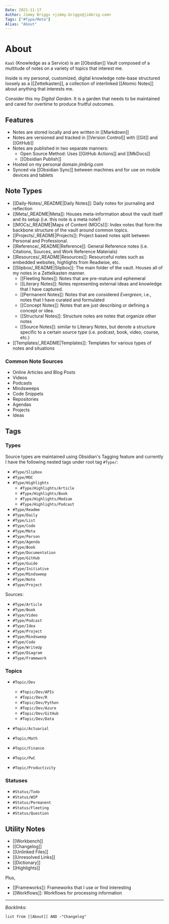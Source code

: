 ```yaml
---
Date: 2021-11-17
Author: Jimmy Briggs <jimmy.briggs@jimbrig.com>
Tags: ["#Type/Meta"]
Alias: "About"
---
```


# About
  

`KaaS` (Knowledge as a Service) is an [[Obsidian]] Vault composed of a multitude of notes on a variety of topics that interest me.

Inside is my personal, customized, digital knowledge note-base structured loosely as a [[Zettelkasten]], a collection of interlinked [[Atomic Notes]] about anything that interests me.

Consider this my *Digital Garden*. It is a garden that needs to be maintained and cared for overtime to produce fruitful outcomes.

## Features

- Notes are stored locally and are written in [[Markdown]]
- Notes are versioned and tracked in [[Version Control]] with [[Git]] and [[GitHub]]
- Notes are published in two separate manners: 
	- Open Source Method: Uses [[GitHub Actions]] and [[MkDocs]] 
	- [[Obsidian Publish]]
- Hosted on my personal domain *jimbrig.com*
- Synced via [[Obsidian Sync]] between machines and for use on mobile devices and tablets  

## Note Types

- [[Daily-Notes/_README|Daily Notes]]: Daily notes for journaling and reflection
- [[Meta/_README|Meta]]: Houses meta-information about the vault itself and its setup (i.e. this note is a meta note!)
- [[MOCs/_README|Maps of Content (MOCs)]]: Index notes that form the backbone structure of the vault around common topics.
- [[Projects/_README|Projects]]: Project based notes split between Personal and Professional.
- [[Reference/_README|Reference]]: General Reference notes (i.e. Citations, Sources, and Work Reference Materials)
- [[Resources/_README|Resources]]: Resourceful notes such as embedded websites, highlights from Readwise, etc.
- [[Slipbox/_README|Slipbox]]: The main folder of the vault. Houses all of my notes in a Zettelkasten manner. 
	- [[Fleeting Notes]]: Notes that are pre-mature and ephemeral
	- [[Literary Notes]]: Notes representing external ideas and knowledge that I have captured.
	- [[Permanent Notes]]: Notes that are considered *Evergreen*, i.e., notes that I have curated and formulated
	- [[Concept Notes]]: Notes that are just describing or defining a concept or idea.
	- [[Structural Notes]]: Structure notes are notes that organize other notes
	- [[Source Notes]]: similar to Literary Notes, but denote a structure specific to a certain source type (i.e. podcast, book, video, course, etc.)
- [[Templates/_README|Templates]]: Templates for various types of notes and situations


### Common Note Sources

- Online Articles and Blog Posts
- Videos
- Podcasts
- Mindsweeps
- Code Snippets
- Repositories
- Agendas
- Projects
- Ideas

## Tags

### Types

Source types are maintained using Obsidian's Tagging feature and currently I have the following nested tags under root tag `#Type/`:

- `#Type/Slipbox`
- `#Type/MOC`
- `#Type/Highlights`
	- `#Type/Highlights/Article`
	- `#Type/Highlights/Book`
	- `#Type/Highlights/Medium`
	- `#Type/Highlights/Podcast`
- `#Type/Readme`
- `#Type/Daily`
- `#Type/List`
- `#Type/Code`
- `#Type/Meta`
- `#Type/Person`
- `#Type/Agenda`
- `#Type/Book`
- `#Type/Documentation`
- `#Type/GitHub`
- `#Type/Guide`
- `#Type/Initiative`
- `#Type/Mindsweep`
- `#Type/Note`
- `#Type/Project`

Sources:

- `#Type/Article`
- `#Type/Book`
- `#Type/Video`
- `#Type/Podcast`
- `#Type/Idea`
- `#Type/Project`
- `#Type/Mindsweep`
- `#Type/Code`
- `#Type/WriteUp`
- `#Type/Diagram`
- `#Type/Framework`

### Topics

- `#Topic/Dev`
	- `#Topic/Dev/APIs`
	- `#Topic/Dev/R`
	- `#Topic/Dev/Python`
	- `#Topic/Dev/Azure`
	- `#Topic/Dev/GitHub`
	- `#Topic/Dev/Data`

- `#Topic/Actuarial`
- `#Topic/Math`
- `#Topic/Finance`
- `#Topic/PwC`
- `#Topic/Productivity`

### Statuses

- `#Status/Todo`
- `#Status/WIP`
- `#Status/Permanent`
- `#Status/Fleeting`
- `#Status/Question`


## Utility Notes

- [[Workbench]]
- [[Changelog]]
- [[Unlinked Files]]
- [[Unresolved Links]]
- [[Dictionary]]
- [[Highlights]]
  

Plus,  

- [[Frameworks]]: Frameworks that I use or find interesting
- [[Workflows]]: Workflows for processing information

***

*Backlinks:*

```dataview
list from [[About]] AND -"Changelog"
```